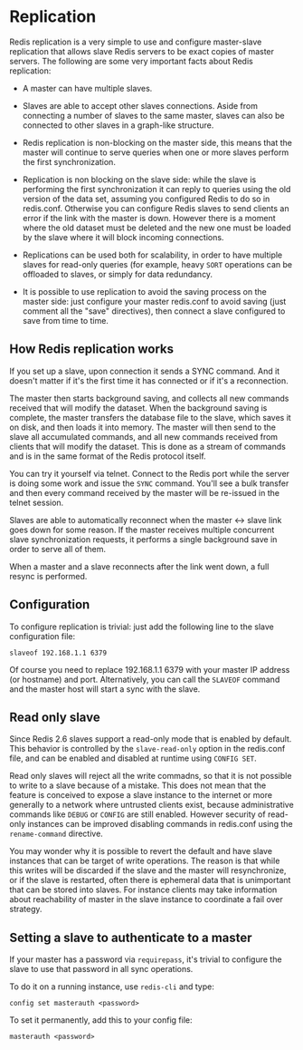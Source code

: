 Replication
===

Redis replication is a very simple to use and configure master-slave
replication that allows slave Redis servers to be exact copies of
master servers. The following are some very important facts about Redis
replication:

* A master can have multiple slaves.

* Slaves are able to accept other slaves connections. Aside from
connecting a number of slaves to the same master, slaves can also be
connected to other slaves in a graph-like structure.

* Redis replication is non-blocking on the master side, this means that
the master will continue to serve queries when one or more slaves perform
the first synchronization.

* Replication is non blocking on the slave side: while the slave is performing
the first synchronization it can reply to queries using the old version of
the data set, assuming you configured Redis to do so in redis.conf.
Otherwise you can configure Redis slaves to send clients an error if the
link with the master is down. However there is a moment where the old dataset must be deleted and the new one must be loaded by the slave where it will block incoming connections.

* Replications can be used both for scalability, in order to have
multiple slaves for read-only queries (for example, heavy `SORT`
operations can be offloaded to slaves, or simply for data redundancy.

* It is possible to use replication to avoid the saving process on the
master side: just configure your master redis.conf to avoid saving
(just comment all the "save" directives), then connect a slave
configured to save from time to time.

How Redis replication works
---

If you set up a slave, upon connection it sends a SYNC command. And
it doesn't matter if it's the first time it has connected or if it's
a reconnection.

The master then starts background saving, and collects all new
commands received that will modify the dataset. When the background
saving is complete, the master transfers the database file to the slave,
which saves it on disk, and then loads it into memory. The master will
then send to the slave all accumulated commands, and all new commands
received from clients that will modify the dataset. This is done as a
stream of commands and is in the same format of the Redis protocol itself.

You can try it yourself via telnet. Connect to the Redis port while the
server is doing some work and issue the `SYNC` command. You'll see a bulk
transfer and then every command received by the master will be re-issued
in the telnet session.

Slaves are able to automatically reconnect when the master <->
slave link goes down for some reason. If the master receives multiple
concurrent slave synchronization requests, it performs a single
background save in order to serve all of them.

When a master and a slave reconnects after the link went down, a full resync is performed.

Configuration
---

To configure replication is trivial: just add the following line to the slave
configuration file:

    slaveof 192.168.1.1 6379

Of course you need to replace 192.168.1.1 6379 with your master IP address (or
hostname) and port. Alternatively, you can call the `SLAVEOF` command and the
master host will start a sync with the slave.

Read only slave
---

Since Redis 2.6 slaves support a read-only mode that is enabled by default.
This behavior is controlled by the `slave-read-only` option in the redis.conf file, and can be enabled and disabled at runtime using `CONFIG SET`.

Read only slaves will reject all the write commadns, so that it is not possible to write to a slave because of a mistake. This does not mean that the feature is conceived to expose a slave instance to the internet or more generally to a network where untrusted clients exist, because administrative commands like `DEBUG` or `CONFIG` are still enabled. However security of read-only instances can be improved disabling commands in redis.conf using the `rename-command` directive.

You may wonder why it is possible to revert the default and have slave instances that can be target of write operations. The reason is that while this writes will be discarded if the slave and the master will resynchronize, or if the slave is restarted, often there is ephemeral data that is unimportant that can be stored into slaves. For instance clients may take information about reachability of master in the slave instance to coordinate a fail over strategy.

Setting a slave to authenticate to a master
---

If your master has a password via `requirepass`, it's trivial to configure the
slave to use that password in all sync operations.

To do it on a running instance, use `redis-cli` and type:

    config set masterauth <password>

To set it permanently, add this to your config file:

    masterauth <password>
